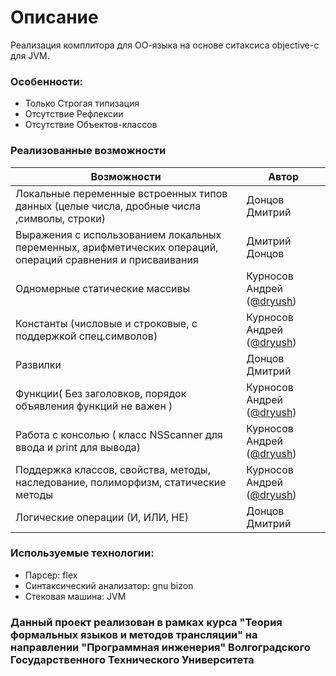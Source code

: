# Описание
Реализация комплитора для ОО-языка на основе ситаксиса objective-c для JVM.

### Особенности:
- Только Строгая типизация 
- Отсутствие Рефлексии
- Отсутствие Объектов-классов

### Реализованные возможности

Возможности  |  Автор
------------- |--------
Локальные переменные встроенных типов данных (целые числа, дробные числа ,символы, строки) | Донцов Дмитрий 
Выражения с использованием локальных переменных, арифметических операций, операций сравнения и присваивания | Дмитрий Донцов
Одномерные статические массивы | Курносов Андрей ([@dryush](https://github.com/dryush))
Константы (числовые и строковые, с поддержкой спец.символов) | Курносов Андрей ([@dryush](https://github.com/dryush))
Развилки | Донцов Дмитрий 
Функции( Без заголовков, порядок объявления функций не важен ) | Курносов Андрей ([@dryush](https://github.com/dryush))
Работа с консолью ( класс NSScanner для ввода и print для вывода) | Курносов Андрей ([@dryush](https://github.com/dryush))
Поддержка классов, свойства, методы, наследование, полиморфизм, статические методы | Курносов Андрей ([@dryush](https://github.com/dryush))
Логические операции (И, ИЛИ, НЕ) | Донцов Дмитрий 

### Используемые технологии: 
- Парсер: flex
- Синтаксический анализатор: gnu bizon
- Стековая машина: JVM

### Данный проект реализован в рамках курса "Теория формальных языков и методов трансляции" на направлении "Программная инженерия" Волгоградского Государственного Технического Университета
